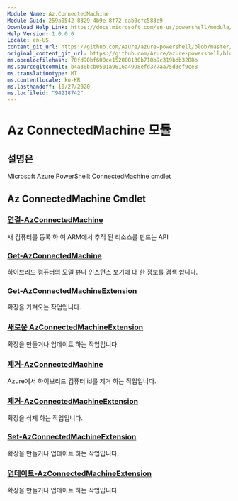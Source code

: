```yaml
---
Module Name: Az.ConnectedMachine
Module Guid: 259a0542-8329-4b9e-8f72-dab0efc583e9
Download Help Link: https://docs.microsoft.com/en-us/powershell/module/az.connectedmachine
Help Version: 1.0.0.0
Locale: en-US
content_git_url: https://github.com/Azure/azure-powershell/blob/master/src/ConnectedMachine/help/Az.ConnectedMachine.md
original_content_git_url: https://github.com/Azure/azure-powershell/blob/master/src/ConnectedMachine/help/Az.ConnectedMachine.md
ms.openlocfilehash: 70fd90bf600ce152000130b718b9c319bdb3288b
ms.sourcegitcommit: b4a38bcb0501a9016a4998efd377aa75d3ef9ce8
ms.translationtype: MT
ms.contentlocale: ko-KR
ms.lasthandoff: 10/27/2020
ms.locfileid: "94218742"
---
```

# Az ConnectedMachine 모듈
## 설명은
Microsoft Azure PowerShell: ConnectedMachine cmdlet

## Az ConnectedMachine Cmdlet
### [연결-AzConnectedMachine](Connect-AzConnectedMachine.md)
새 컴퓨터를 등록 하 여 ARM에서 추적 된 리소스를 만드는 API

### [Get-AzConnectedMachine](Get-AzConnectedMachine.md)
하이브리드 컴퓨터의 모델 뷰나 인스턴스 보기에 대 한 정보를 검색 합니다.

### [Get-AzConnectedMachineExtension](Get-AzConnectedMachineExtension.md)
확장을 가져오는 작업입니다.

### [새로운 AzConnectedMachineExtension](New-AzConnectedMachineExtension.md)
확장을 만들거나 업데이트 하는 작업입니다.

### [제거-AzConnectedMachine](Remove-AzConnectedMachine.md)
Azure에서 하이브리드 컴퓨터 id를 제거 하는 작업입니다.

### [제거-AzConnectedMachineExtension](Remove-AzConnectedMachineExtension.md)
확장을 삭제 하는 작업입니다.

### [Set-AzConnectedMachineExtension](Set-AzConnectedMachineExtension.md)
확장을 만들거나 업데이트 하는 작업입니다.

### [업데이트-AzConnectedMachineExtension](Update-AzConnectedMachineExtension.md)
확장을 만들거나 업데이트 하는 작업입니다.

